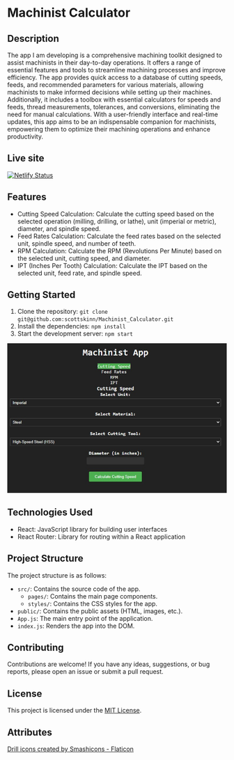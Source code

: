 # Machinist Calculator

## Description

The app I am developing is a comprehensive machining toolkit designed to assist machinists in their day-to-day operations. It offers a range of essential features and tools to streamline machining processes and improve efficiency. The app provides quick access to a database of cutting speeds, feeds, and recommended parameters for various materials, allowing machinists to make informed decisions while setting up their machines. Additionally, it includes a toolbox with essential calculators for speeds and feeds, thread measurements, tolerances, and conversions, eliminating the need for manual calculations. With a user-friendly interface and real-time updates, this app aims to be an indispensable companion for machinists, empowering them to optimize their machining operations and enhance productivity.

## Live site

[![Netlify Status](https://api.netlify.com/api/v1/badges/cbf42bcf-23f4-458e-bc4a-c43e8c49e96c/deploy-status)](https://app.netlify.com/sites/machinist-calculator/deploys)

## Features

- Cutting Speed Calculation: Calculate the cutting speed based on the selected operation (milling, drilling, or lathe), unit (imperial or metric), diameter, and spindle speed.
- Feed Rates Calculation: Calculate the feed rates based on the selected unit, spindle speed, and number of teeth.
- RPM Calculation: Calculate the RPM (Revolutions Per Minute) based on the selected unit, cutting speed, and diameter.
- IPT (Inches Per Tooth) Calculation: Calculate the IPT based on the selected unit, feed rate, and spindle speed.

## Getting Started

1. Clone the repository: `git clone git@github.com:scottskinn/Machinist_Calculator.git`
2. Install the dependencies: `npm install`
3. Start the development server: `npm start`

![Feeds & Speeds](./public/images/Machin-cal.jpg)

## Technologies Used

- React: JavaScript library for building user interfaces
- React Router: Library for routing within a React application

## Project Structure

The project structure is as follows:

- `src/`: Contains the source code of the app.
  - `pages/`: Contains the main page components.
  - `styles/`: Contains the CSS styles for the app.
- `public/`: Contains the public assets (HTML, images, etc.).
- `App.js`: The main entry point of the application.
- `index.js`: Renders the app into the DOM.

## Contributing

Contributions are welcome! If you have any ideas, suggestions, or bug reports, please open an issue or submit a pull request.

## License

This project is licensed under the [MIT License](LICENSE).

## Attributes

<a href="https://www.flaticon.com/free-icons/drill" title="drill icons">Drill icons created by Smashicons - Flaticon</a>
